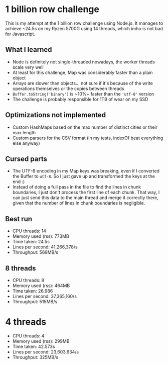 # 1 billion row challenge
This is my attempt at the 1 billion row challenge using Node.js.
It manages to achieve ~24.5s on my Ryzen 5700G using 14 threads, which imho is not bad for Javascript.

## What I learned
- Node is definitely not single-threaded nowadays, the worker threads scale very well
- At least for this challenge, Map was considerably faster than a plain object
- Arrays are slower than objects... not sure if it's because of the write operations themselves or the copies between threads
- `Buffer.toString('binary')` is ~10%+ faster than the `'utf-8'` version
- The challenge is probably responsible for 1TB of wear on my SSD

## Optimizations not implemented
- Custom HashMaps based on the max number of distinct cities or their max length
- Custom parsers for the CSV format (in my tests, indexOf beat everything else anyway)

## Cursed parts
- The UTF-8 encoding in my Map keys was breaking, even if I converted the Buffer to `utf-8`. So I just gave up and transformed the keys at the end :)
- Instead of doing a full pass in the file to find the lines in chunk boundaries, I just don't process the first line of each chunk. That way, I can just send this data to the main thread and merge it correctly there, given that the number of lines in chunk boundaries is negligible.

## Best run
- CPU threads: 14
- Memory used (rss): 773MB
- Time taken: 24.5s
- Lines per second: 41,266,378/s
- Throughput: 569MB/s

## 8 threads
- CPU threads: 8
- Memory used (rss): 464MB
- Time taken: 26.986
- Lines per second: 37,365,160/s
- Throughput: 515MB/s

# 4 threads
- CPU threads: 4
- Memory used (rss): 299MB
- Time taken: 42.573s
- Lines per second: 23,603,634/s
- Throughput: 325MB/s